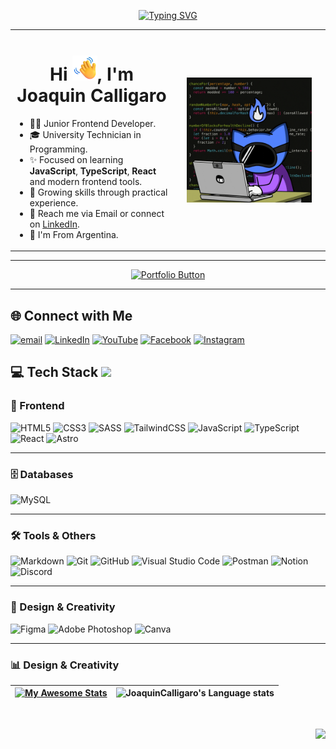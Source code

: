 <p align="center">
  <a href="https://git.io/typing-svg">
    <img src="https://readme-typing-svg.herokuapp.com?font=Fira+Code&duration=4000&pause=1500&center=true&width=480&height=30&lines=Welcome+to+my+GitHub+profile" alt="Typing SVG" />
  </a>
</p>
<table>
  <tr>
    <td>
      <h1 align="center">Hi <img src="./assets/saludo.png" alt="Waving Hand" width="40" height="40" />, I'm Joaquin Calligaro</h1>
      <ul>
        <li>👨‍💻 Junior Frontend Developer.</li>
        <li>🎓 University Technician in Programming.</li>
        <li>✨ Focused on learning <b>JavaScript</b>, <b>TypeScript</b>, <b>React</b> and modern frontend tools.</li>
        <li>📖 Growing skills through practical experience.</li>
        <li>
          📧 Reach me via Email
          or connect on <a href="https://www.linkedin.com/in/joaquincalligaro/" target="_blank" rel="noopener noreferrer">LinkedIn</a>.
        </li>
        <li>📍 I'm From Argentina.</li>
    </td>
    <td width="230"  height="180" align="center" valign="middle">
      <img src="./assets/gif-programando.gif" width="230"  height="200" style="display:block; object-fit:contain;" />
    </td>
  </tr>
</table>

---
<p align="center">
  <a href="https://joaquincalligaro.dev" target="_blank" rel="noopener noreferrer">
    <img src="https://img.shields.io/badge/🚀My%20Portfolio-0b6ab3?style=for-the-badge&logo=vercel&logoColor=white&labelColor=1a1a1a" 
         alt="Portfolio Button" />
  </a>
</p>

---

<div align="left">

## <strong>🌐 Connect with Me</strong>

[![email](https://img.shields.io/badge/Email-D14836?logo=gmail&logoColor=white)](https://mail.google.com/mail/?view=cm&fs=1&to=joaquincalligaro@gmail.com)
[![LinkedIn](https://img.shields.io/badge/LinkedIn-%230077B5.svg?logo=linkedin&logoColor=white)](https://linkedin.com/in/joaquincalligaro)
[![YouTube](https://img.shields.io/badge/YouTube-%23FF0000.svg?logo=YouTube&logoColor=white)](https://www.youtube.com/@joaquincalligaro3723)
[![Facebook](https://img.shields.io/badge/Facebook-%231877F2.svg?logo=Facebook&logoColor=white)](https://facebook.com/joaquin.calligaro)
[![Instagram](https://img.shields.io/badge/Instagram-%23E4405F.svg?logo=Instagram&logoColor=white)](https://instagram.com/joaquin.caligaro)

## 💻 Tech Stack <img src="https://user-images.githubusercontent.com/74038190/206662607-d9e7591e-bbf9-42f9-9386-29efc927bc16.gif" width="20" />

### 🚀 Frontend

![HTML5](https://img.shields.io/badge/html5-%23E34F26.svg?style=for-the-badge&logo=html5&logoColor=white)
![CSS3](https://img.shields.io/badge/css3-%231572B6.svg?style=for-the-badge&logo=css3&logoColor=white)
![SASS](https://img.shields.io/badge/Sass-CC6699?style=for-the-badge&logo=sass&logoColor=white)
![TailwindCSS](https://img.shields.io/badge/tailwindcss-%2338B2AC.svg?style=for-the-badge&logo=tailwind-css&logoColor=white)
![JavaScript](https://img.shields.io/badge/javascript-%23323330.svg?style=for-the-badge&logo=javascript&logoColor=%23F7DF1E)
![TypeScript](https://img.shields.io/badge/typescript-%23007ACC.svg?style=for-the-badge&logo=typescript&logoColor=white)
![React](https://img.shields.io/badge/react-%2320232a.svg?style=for-the-badge&logo=react&logoColor=%2361DAFB)
![Astro](https://img.shields.io/badge/astro-%230C1222.svg?style=for-the-badge&logo=astro&logoColor=%23FF5D01)


---
### 🗄️ Databases

![MySQL](https://img.shields.io/badge/mysql-%2300f.svg?style=for-the-badge&logo=mysql&logoColor=white)

---

### 🛠️ Tools & Others

![Markdown](https://img.shields.io/badge/markdown-%23000000.svg?style=for-the-badge&logo=markdown&logoColor=white)
![Git](https://img.shields.io/badge/git-%23F05033.svg?style=for-the-badge&logo=git&logoColor=white)
![GitHub](https://img.shields.io/badge/github-%23121011.svg?style=for-the-badge&logo=github&logoColor=white)
![Visual Studio Code](https://img.shields.io/badge/VSCode-0078D4.svg?style=for-the-badge&logo=visual-studio-code&logoColor=white)
![Postman](https://img.shields.io/badge/Postman-FF6C37?style=for-the-badge&logo=postman&logoColor=white)
![Notion](https://img.shields.io/badge/Notion-%23000000.svg?style=for-the-badge&logo=notion&logoColor=white)
![Discord](https://img.shields.io/badge/Discord-5865F2.svg?style=for-the-badge&logo=discord&logoColor=white)

---

### 🎨 Design & Creativity

![Figma](https://img.shields.io/badge/figma-%23F24E1E.svg?style=for-the-badge&logo=figma&logoColor=white)
![Adobe Photoshop](https://img.shields.io/badge/Adobe%20Photoshop-31A8FF.svg?style=for-the-badge&logo=Adobe%20Photoshop&logoColor=black)
![Canva](https://img.shields.io/badge/Canva-%2300C4CC.svg?style=for-the-badge&logo=Canva&logoColor=white)

</div>

---

### 📊 Design & Creativity


| [![My Awesome Stats](https://awesome-github-stats.azurewebsites.net/user-stats/JoaquinCalligaro?cardType=level&theme=github-dark&preferLogin=false)](https://git.io/awesome-stats-card) | ![JoaquinCalligaro's Language stats](https://github-stats-card-generator.vercel.app/api/svg?username=JoaquinCalligaro&type=languages&theme=github&chart=bars) |
| --------------------------------------------------------------------------------------------------------------------------------------------------------------------------------------- | ------------------------------------------------------------------------------------------------------------------------------------------------------------- |

<br>

<p align="right">
  <a href="#top">
    <img src="https://img.shields.io/static/v1?label&message=Go+to+Top&color=0b6ab3&style=flat&logo"  style="width: 100px; alt="Go to Top" />
  </a>
</p>
